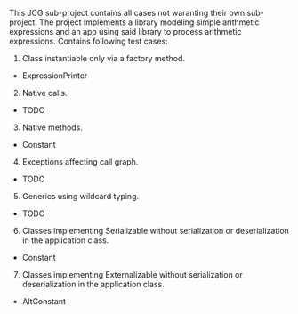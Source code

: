 This JCG sub-project contains all cases not waranting their own sub-project. The project implements a library modeling simple arithmetic expressions and an app using said library to process arithmetic expressions. 
Contains following test cases:  

1. Class instantiable only via a factory method.  
  - ExpressionPrinter  
2. Native calls.  
  - TODO  
3. Native methods.  
  - Constant  
4. Exceptions affecting call graph.  
  - TODO  
5. Generics using wildcard typing.  
  - TODO  
6. Classes implementing Serializable without serialization or deserialization in the application class.  
  - Constant   
7. Classes implementing Externalizable without serialization or deserialization in the application class.  
  - AltConstant  
